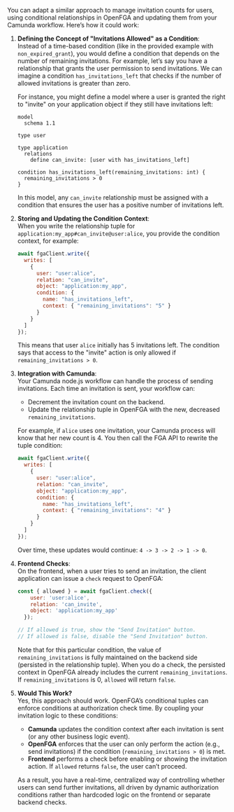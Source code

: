 You can adapt a similar approach to manage invitation counts for users, using conditional relationships in OpenFGA and updating them from your Camunda workflow. Here’s how it could work:

1. **Defining the Concept of "Invitations Allowed" as a Condition**:  
   Instead of a time-based condition (like in the provided example with `non_expired_grant`), you would define a condition that depends on the number of remaining invitations. For example, let’s say you have a relationship that grants the user permission to send invitations. We can imagine a condition `has_invitations_left` that checks if the number of allowed invitations is greater than zero.

   For instance, you might define a model where a user is granted the right to "invite" on your application object if they still have invitations left:
   ```  
   model
     schema 1.1

   type user

   type application
     relations
       define can_invite: [user with has_invitations_left]

   condition has_invitations_left(remaining_invitations: int) {
     remaining_invitations > 0
   }
   ```

   In this model, any `can_invite` relationship must be assigned with a condition that ensures the user has a positive number of invitations left.

2. **Storing and Updating the Condition Context**:  
   When you write the relationship tuple for `application:my_app#can_invite@user:alice`, you provide the condition context, for example:
   ```js
   await fgaClient.write({
     writes: [
       {
         user: "user:alice",
         relation: "can_invite",
         object: "application:my_app",
         condition: {
           name: "has_invitations_left",
           context: { "remaining_invitations": "5" }
         }
       }
     ]
   });
   ```

   This means that user `alice` initially has 5 invitations left. The condition says that access to the "invite" action is only allowed if `remaining_invitations > 0`.

3. **Integration with Camunda**:  
   Your Camunda node.js workflow can handle the process of sending invitations. Each time an invitation is sent, your workflow can:
   
   - Decrement the invitation count on the backend.
   - Update the relationship tuple in OpenFGA with the new, decreased `remaining_invitations`.
   
   For example, if `alice` uses one invitation, your Camunda process will know that her new count is 4. You then call the FGA API to rewrite the tuple condition:
   ```js
   await fgaClient.write({
     writes: [
       {
         user: "user:alice",
         relation: "can_invite",
         object: "application:my_app",
         condition: {
           name: "has_invitations_left",
           context: { "remaining_invitations": "4" }
         }
       }
     ]
   });
   ```
   
   Over time, these updates would continue: `4 -> 3 -> 2 -> 1 -> 0`.

4. **Frontend Checks**:  
   On the frontend, when a user tries to send an invitation, the client application can issue a `check` request to OpenFGA:
   ```js
   const { allowed } = await fgaClient.check({
       user: 'user:alice',
       relation: 'can_invite',
       object: 'application:my_app'
     });
   
   // If allowed is true, show the "Send Invitation" button.
   // If allowed is false, disable the "Send Invitation" button.
   ```
   
   Note that for this particular condition, the value of `remaining_invitations` is fully maintained on the backend side (persisted in the relationship tuple). When you do a check, the persisted context in OpenFGA already includes the current `remaining_invitations`. If `remaining_invitations` is 0, `allowed` will return `false`.

5. **Would This Work?**  
   Yes, this approach should work. OpenFGA’s conditional tuples can enforce conditions at authorization check time. By coupling your invitation logic to these conditions:
   
   - **Camunda** updates the condition context after each invitation is sent (or any other business logic event).
   - **OpenFGA** enforces that the user can only perform the action (e.g., send invitations) if the condition (`remaining_invitations > 0`) is met.
   - **Frontend** performs a check before enabling or showing the invitation action. If `allowed` returns `false`, the user can’t proceed.
   
   As a result, you have a real-time, centralized way of controlling whether users can send further invitations, all driven by dynamic authorization conditions rather than hardcoded logic on the frontend or separate backend checks.

